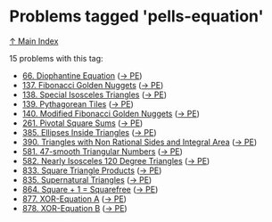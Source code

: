 # Problems tagged 'pells-equation'

[↑ Main Index](../README.md)

15 problems with this tag:

- [66. Diophantine Equation](../problems/66.md) ([→ PE](https://projecteuler.net/problem=66))
- [137. Fibonacci Golden Nuggets](../problems/137.md) ([→ PE](https://projecteuler.net/problem=137))
- [138. Special Isosceles Triangles](../problems/138.md) ([→ PE](https://projecteuler.net/problem=138))
- [139. Pythagorean Tiles](../problems/139.md) ([→ PE](https://projecteuler.net/problem=139))
- [140. Modified Fibonacci Golden Nuggets](../problems/140.md) ([→ PE](https://projecteuler.net/problem=140))
- [261. Pivotal Square Sums](../problems/261.md) ([→ PE](https://projecteuler.net/problem=261))
- [385. Ellipses Inside Triangles](../problems/385.md) ([→ PE](https://projecteuler.net/problem=385))
- [390. Triangles with Non Rational Sides and Integral Area](../problems/390.md) ([→ PE](https://projecteuler.net/problem=390))
- [581. $47$-smooth Triangular Numbers](../problems/581.md) ([→ PE](https://projecteuler.net/problem=581))
- [582. Nearly Isosceles $120$ Degree Triangles](../problems/582.md) ([→ PE](https://projecteuler.net/problem=582))
- [833. Square Triangle Products](../problems/833.md) ([→ PE](https://projecteuler.net/problem=833))
- [835. Supernatural Triangles](../problems/835.md) ([→ PE](https://projecteuler.net/problem=835))
- [864. Square + 1 = Squarefree](../problems/864.md) ([→ PE](https://projecteuler.net/problem=864))
- [877. XOR-Equation A](../problems/877.md) ([→ PE](https://projecteuler.net/problem=877))
- [878. XOR-Equation B](../problems/878.md) ([→ PE](https://projecteuler.net/problem=878))
